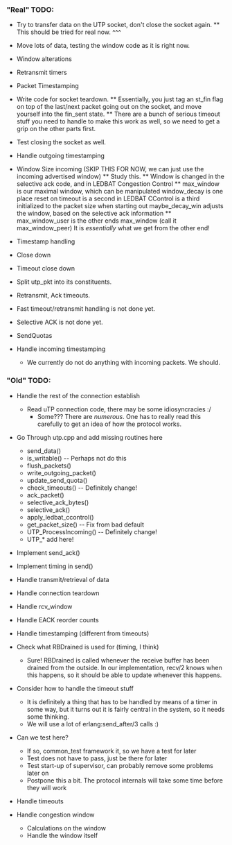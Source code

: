### "Real" TODO:

* Try to transfer data on the UTP socket, don't close the socket again.
** This should be tried for real now. ^^^

* Move lots of data, testing the window code as it is right now.
* Window alterations
* Retransmit timers
* Packet Timestamping

* Write code for socket teardown.
** Essentially, you just tag an st_fin flag on top of the last/next packet going out
   on the socket, and move yourself into the fin_sent state.
** There are a bunch of serious timeout stuff you need to handle to make this work as well,
   so we need to get a grip on the other parts first.
* Test closing the socket as well.

* Handle outgoing timestamping
* Window Size incoming (SKIP THIS FOR NOW, we can just use the incoming advertised window)
** Study this.
** Window is changed in the selective ack code, and in LEDBAT Congestion Control
** max_window is our maximal window, which can be manipulated
   window_decay is one place
   reset on timeout is a second
   in LEDBAT CControl is a third
   initialized to the packet size when starting out
   maybe_decay_win adjusts the window, based on the selective ack information
** max_window_user is the other ends max_window (call it max_window_peer)
   It is *essentially* what we get from the other end!

* Timestamp handling
* Close down
* Timeout close down
* Split utp_pkt into its constituents.
* Retransmit, Ack timeouts.
* Fast timeout/retransmit handling is not done yet.
* Selective ACK is not done yet.
* SendQuotas

* Handle incoming timestamping
  * We currently do not do anything with incoming packets. We should.

### "Old" TODO:

* Handle the rest of the connection establish
  * Read uTP connection code, there may be some idiosyncracies :/
    - Some??? There are *numerous*. One has to really read this carefully to get an idea
      of how the protocol works.

* Go Through utp.cpp and add missing routines here
  * send_data()
  * is_writable() -- Perhaps not do this
  * flush_packets()
  * write_outgoing_packet()
  * update_send_quota()
  * check_timeouts() -- Definitely change!
  * ack_packet()
  * selective_ack_bytes()
  * selective_ack()
  * apply_ledbat_ccontrol()
  * get_packet_size() -- Fix from bad default
  * UTP_ProcessIncoming() -- Definitely change!
  * UTP_* add here!
* Implement send_ack()
* Implement timing in send()
* Handle transmit/retrieval of data
* Handle connection teardown
* Handle rcv_window
* Handle EACK reorder counts
* Handle timestamping (different from timeouts)
* Check what RBDrained is used for (timing, I think)
  - Sure! RBDrained is called whenever the receive buffer has been drained from the outside.
    In our implementation, recv/2 knows when this happens, so it should be able to update
    whenever this happens.

* Consider how to handle the timeout stuff
  * It is definitely a thing that has to be handled by means of a timer in some way, but
    it turns out it is fairly central in the system, so it needs some thinking.
  - We will use a lot of erlang:send_after/3 calls :)

* Can we test here?
  * If so, common_test framework it, so we have a test for later
  * Test does not have to pass, just be there for later
  * Test start-up of supervisor, can probably remove some problems later on
  - Postpone this a bit. The protocol internals will take some time before they will work

* Handle timeouts
* Handle congestion window
  * Calculations on the window
  * Handle the window itself

